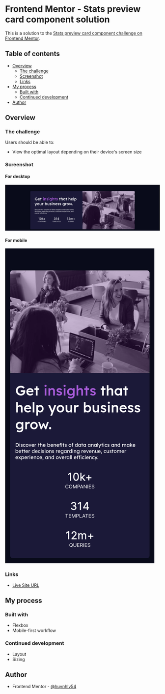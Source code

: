 # Frontend Mentor - Stats preview card component solution

This is a solution to the [Stats preview card component challenge on Frontend Mentor](https://www.frontendmentor.io/challenges/stats-preview-card-component-8JqbgoU62).

## Table of contents

- [Overview](#overview)
  - [The challenge](#the-challenge)
  - [Screenshot](#screenshot)
  - [Links](#links)
- [My process](#my-process)
  - [Built with](#built-with)
  - [Continued development](#continued-development)
- [Author](#author)

## Overview

### The challenge

Users should be able to:

- View the optimal layout depending on their device's screen size

### Screenshot

#### For desktop
![](./images/screenshot.png)

#### For mobile
![Screenshot for mobile](./images/screenshot_mobile.png)

### Links

- [Live Site URL](https://huynhlv54.github.io/fm-stats-card/)

## My process

### Built with
- Flexbox
- Mobile-first workflow

### Continued development
- Layout
- Sizing

## Author

- Frontend Mentor - [@huynhlv54](https://www.frontendmentor.io/profile/huynhlv54)
